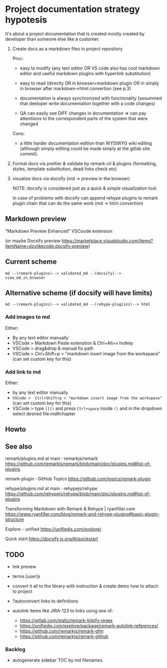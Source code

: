 # Project documentation strategy hypotesis

It's about a project documentation that is created mostly created by developer than someone else like a customer.

1. Create docs as a markdown files in project repository

   Proc:
    - easy to modify (any text editor OR VS code also has cool markdown editor and useful markdown plugins with hyperlink substitution)

    - easy to read (directly OR in browser+markdown plugin OR in simply in browser after markdown->html convertion (see p.3)

    - documentation is always synchronized with functionality (assummed that deeloper write documentation together with a code changes)

    - QA can easily see DIFF changes in documentation => can pay attentiions to the correspondent parts of the system that were changed

   Cons:
    - a little harder documentation edition than WYSIWYG wiki editing (although simply editing could be made simply at the gitlab site commit).


2. Format docs via prettier & validate by remark-cli & plugins (formatting, styles, template substitution, dead links check etc)

3. visualize docs via docsify (md -> preview in the browser)

   NOTE: docsify is considered just as a quick & simple visuailzation tool.

   In case of problems with docsify can append rehype plugins to remark plugin chain that can do the same work (md -> html convertion)


## Markdown preview

"Markdown Preview Enhanced" VSCoode extension

(or maybe Docsify preview https://marketplace.visualstudio.com/items?itemName=dzylikecode.docsify-preview)



## Current scheme

```
md --(remark-plugins)--> validated_md --(docsify)--> view_md_in_browser

```

## Alternative scheme (if docsify will have limits)

```
md --(remark-plugins)--> validated_md --(rehype-plugiins)--> html

```

### Add images to md

Either:

* By any text editor manually
* VSCode > Markdown Paste extenstion & Ctrl+Alt+v hotkey
* VSCode > drag&drop & manual fix path
* VSCode > Ctrl+Shift+p > "markdown insert image from the workspace" (can set custom key for this)

### Add link to md

Either:

* by any text editor manually
* `VSCode >  Ctrl+Shift+p > "markdown insert image from the workspace"` (can set custom key for this)
* VSCode > type `[]()` and press `Ctrl+space` inside `()` and in the dropdown select desired file.md#chapter

## Howto

## See also


remark/plugins.md at main · remarkjs/remark https://github.com/remarkjs/remark/blob/main/doc/plugins.md#list-of-plugins

remark-plugin · GitHub Topics https://github.com/topics/remark-plugin

rehype/plugins.md at main · rehypejs/rehype https://github.com/rehypejs/rehype/blob/main/doc/plugins.md#list-of-plugins

Transforming Markdown with Remark & Rehype | ryanfiller.com https://www.ryanfiller.com/blog/remark-and-rehype-plugins#basic-plugin-structure

Explore - unified https://unifiedjs.com/explore/

Quick start https://docsify.js.org/#/quickstart




## TODO
 - link prevew
 - terms [user]s
 - convert it all to the library with instruction & create demo how to attach to project

 - ?autoconvert links to definitions

 - autolink items like JIRA-123 to links using one of:
   - https://gitlab.com/staltz/remark-linkify-regex
   - https://unifiedjs.com/explore/package/remark-autolink-references/
   - https://github.com/remarkjs/remark-gfm
   - https://github.com/remarkjs/remark-github


### Backlog

 - autogenerate sidebar TOC by md filenames
